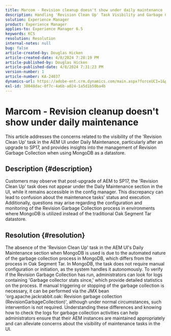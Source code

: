 ```yaml
---
title: Marcom - Revision cleanup doesn't show under daily maintenance
description: Handling 'Revision Clean Up' Task Visibility and Garbage Collection in AEM with MongoDB
solution: Experience Manager
product: Experience Manager
applies-to: Experience Manager 6.5
keywords: KCS
resolution: Resolution
internal-notes: null
bug: false
article-created-by: Douglas Hicken
article-created-date: 4/8/2024 7:28:19 PM
article-published-by: Douglas Hicken
article-published-date: 4/8/2024 7:31:23 PM
version-number: 1
article-number: KA-24037
dynamics-url: https://adobe-ent.crm.dynamics.com/main.aspx?forceUCI=1&pagetype=entityrecord&etn=knowledgearticle&id=1f8cd022-def5-ee11-a1fe-6045bd0065b6
exl-id: 38048dac-0f7c-4a6b-a024-1a5d1b50ba4b
---
```

# Marcom - Revision cleanup doesn't show under daily maintenance


This article addresses the concerns related to the visibility of the 'Revision Clean Up' task in the AEM UI under Daily Maintenance, particularly after an upgrade to SP17, and provides insights into the management of Revision Garbage Collection when using MongoDB as a datastore.

## Description {#description}


Customers may observe that post-upgrade of AEM to SP17, the 'Revision Clean Up' task does not appear under the Daily Maintenance section in the UI, while it remains accessible in the config manager. This discrepancy can lead to confusion about the maintenance tasks' status and execution. Additionally, questions may arise regarding the configuration and monitoring of the Revision Garbage Collection process in environments where MongoDB is utilized instead of the traditional Oak Segment Tar datastore.


## Resolution {#resolution}


The absence of the 'Revision Clean Up' task in the AEM UI's Daily Maintenance section when MongoDB is used is due to the automated nature of the garbage collection process in MongoDB, which differs from the process in Oak Segment Tar. In MongoDB, the task does not require manual configuration or initiation, as the system handles it autonomously. To verify if the Revision Garbage Collection has run, administrators can look for logs containing 'Garbage collector stats since,' which provide detailed statistics on the process. If manual triggering or stopping of the garbage collection is necessary, it can be performed via the JMX bean 'org.apache.jackrabbit.oak: Revision garbage collection (RevisionGarbageCollection)', although under normal circumstances, such intervention is not required. Understanding these differences and knowing how to check the logs for garbage collection activities can help administrators ensure that their AEM instances are maintained appropriately and can alleviate concerns about the visibility of maintenance tasks in the UI.
